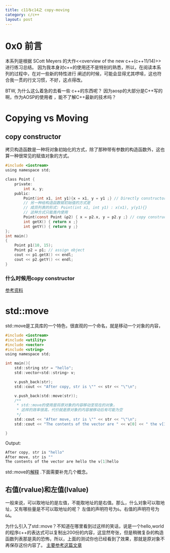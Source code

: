 ```yaml
---
title: c11与c14之 copy-moving
category: c/c++
layout: post
---
```


# 0x0 前言
本系列是根据 SCott Meyers 的大作<<overview of the new c++(c++11/14)>>进行练习总结。
因为我本身对c++的使用还不是特别的熟悉，所以，在阅读本系列的过程中，在对一些新的特性进行
阐述的时候，可能会显得尤其啰嗦，这也符合我一贯的行文习惯，不好，这点得改。

BTW, 为什么这么着急的去看一些 c++的东西呢？ 因为aosp的大部分是C++写的啊，作为AOSP的使用者
，能不了解C++最新的技术吗？

# Copying vs Moving

## copy constructor

拷贝构造函数是一种将对象初始化的方式，除了那种带有参数的构造函数外，这也算一种很常见的赋值对象的方式。
```c
#include <iostream>
using namespace std;

class Point {
	private:
		int x, y;
	public:
		Point(int x1, int y1){x = x1, y = y1 ;} // Directly constructor
		// 另一种给构造函数赋初始值的方式是
		// 成员列表的形式: Point(int x1, int y1) : x(x1), y(y1){}
		// 这种方式只能类内使用
		Point(const Point &p2) { x = p2.x, y = p2.y ;} // copy constructor
		int getX() { return x ;}
		int getY() { return y ;}
};
int main()
{
	Point p1(10, 15);
	Point p2 = p1; // assign object
	cout << p1.getX() << endl;
	cout << p2.getY() << endl;
}

```

### 什么时候用copy constructor

[参考资料](https://www.geeksforgeeks.org/copy-constructor-in-cpp/)

# std::move
std::move是<utility>工具库的一个特色，很直观的一个命名，就是移动一个对象的内容，
```c
#include <iostream>
#include <utility>
#include <vector>
#include <string>
using namespace std;

int main(){
	std::string str = "hello";
	std::vector<std::string> v;

	v.push_back(str);
	std::cout << "After copy, str is \"" << str << "\"\n";

	v.push_back(std::move(str));
	/**
	 * std::move的使用是将原对象的内容移动至现在的对象，
	 * 这样的效率很高，代价就是原对象的内容被移动后有可能为空
	 */
	std::cout << "After move, str is \"" << str << "\"\n";
	std::cout << "The contents of the vector are " << v[0] << " the v[1]" << v[0] << std::endl;

}
```
Output:
```c
After copy, str is "hello"
After move, str is ""
The contents of the vector are hello the v[1]hello
```
std::move的[解释](https://wendeng.github.io/2019/05/14/c++%E5%9F%BA%E7%A1%80/c++11std-move%E4%BD%BF%E7%94%A8%E4%B8%8E%E5%8E%9F%E7%90%86/)
.下面需要补充几个概念。

## 右值(rvalue)和左值(lvalue)
一般来说，可以取地址的是左值，不能取地址的是右值。那么，什么对象可以取地址，又有哪些量是不可以取地址的呢？
左值的声明符号为`&`，右值的声明符号为`&&`。

为什么引入了std::move？不知道在哪里看到过这样的笑话，说是一个hello,world的程序c++的表达式可以复制出200份的内容，这显然夸张，但是稍微复杂的构造函数列表那是真的恐怖，所以，上面的测试你也已经看到了效果，那就是原对象不再保存这份内容了。
[主要参考这篇文章](https://wendeng.github.io/2019/05/14/c++%E5%9F%BA%E7%A1%80/c++11std-move%E4%BD%BF%E7%94%A8%E4%B8%8E%E5%8E%9F%E7%90%86/)


